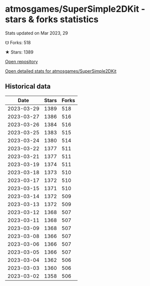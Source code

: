 # atmosgames/SuperSimple2DKit - stars & forks statistics

Stats updated on Mar 2023, 29

☋ Forks: 518

★ Stars: 1389

[Open repository](https://github.com/atmosgames/SuperSimple2DKit)

[Open detailed stats for atmosgames/SuperSimple2DKit](https://reviewgithub.com/rep/atmosgames/SuperSimple2DKit)

## Historical data
| Date | Stars | Forks |
|------|-------|-------|
| 2023-03-29 | 1389 | 518 | 
| 2023-03-27 | 1386 | 516 | 
| 2023-03-26 | 1384 | 516 | 
| 2023-03-25 | 1383 | 515 | 
| 2023-03-24 | 1380 | 514 | 
| 2023-03-22 | 1377 | 511 | 
| 2023-03-21 | 1377 | 511 | 
| 2023-03-19 | 1374 | 511 | 
| 2023-03-18 | 1373 | 510 | 
| 2023-03-17 | 1372 | 510 | 
| 2023-03-15 | 1371 | 510 | 
| 2023-03-14 | 1372 | 509 | 
| 2023-03-13 | 1372 | 509 | 
| 2023-03-12 | 1368 | 507 | 
| 2023-03-11 | 1368 | 507 | 
| 2023-03-09 | 1368 | 507 | 
| 2023-03-08 | 1366 | 507 | 
| 2023-03-06 | 1366 | 507 | 
| 2023-03-05 | 1366 | 507 | 
| 2023-03-04 | 1362 | 506 | 
| 2023-03-03 | 1360 | 506 | 
| 2023-03-02 | 1358 | 506 | 

